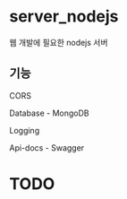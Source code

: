 # server_nodejs

웹 개발에 필요한 nodejs 서버

## 기능

CORS

Database - MongoDB

Logging

Api-docs - Swagger

# TODO

